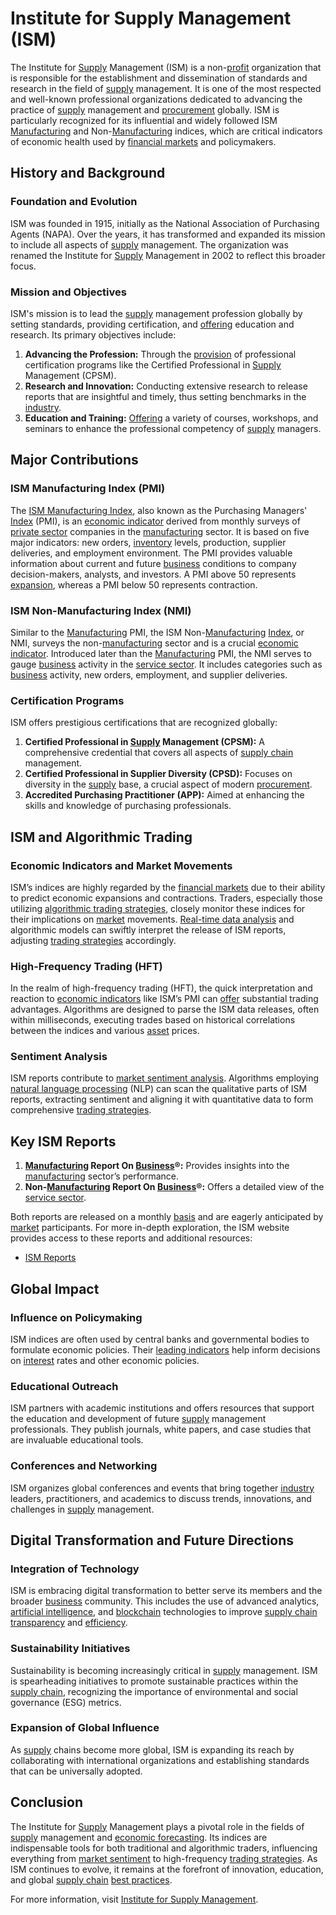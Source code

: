 # Institute for Supply Management (ISM)

The Institute for [Supply](../s/supply.md) Management (ISM) is a non-[profit](../p/profit.md) organization that is responsible for the establishment and dissemination of standards and research in the field of [supply](../s/supply.md) management. It is one of the most respected and well-known professional organizations dedicated to advancing the practice of [supply](../s/supply.md) management and [procurement](../p/procurement.md) globally. ISM is particularly recognized for its influential and widely followed ISM [Manufacturing](../m/manufacturing.md) and Non-[Manufacturing](../m/manufacturing.md) indices, which are critical indicators of economic health used by [financial markets](../f/financial_market.md) and policymakers.

## History and Background

### Foundation and Evolution

ISM was founded in 1915, initially as the National Association of Purchasing Agents (NAPA). Over the years, it has transformed and expanded its mission to include all aspects of [supply](../s/supply.md) management. The organization was renamed the Institute for [Supply](../s/supply.md) Management in 2002 to reflect this broader focus.

### Mission and Objectives

ISM's mission is to lead the [supply](../s/supply.md) management profession globally by setting standards, providing certification, and [offering](../o/offering.md) education and research. Its primary objectives include:

1. **Advancing the Profession:** Through the [provision](../p/provision.md) of professional certification programs like the Certified Professional in [Supply](../s/supply.md) Management (CPSM).
2. **Research and Innovation:** Conducting extensive research to release reports that are insightful and timely, thus setting benchmarks in the [industry](../i/industry.md).
3. **Education and Training:** [Offering](../o/offering.md) a variety of courses, workshops, and seminars to enhance the professional competency of [supply](../s/supply.md) managers.

## Major Contributions

### ISM Manufacturing Index (PMI)

The [ISM Manufacturing Index](../i/ism_manufacturing_index.md), also known as the Purchasing Managers' [Index](../i/index_instrument.md) (PMI), is an [economic indicator](../e/economic_indicator.md) derived from monthly surveys of [private sector](../p/private_sector.md) companies in the [manufacturing](../m/manufacturing.md) sector. It is based on five major indicators: new orders, [inventory](../i/inventory.md) levels, production, supplier deliveries, and employment environment. The PMI provides valuable information about current and future [business](../b/business.md) conditions to company decision-makers, analysts, and investors. A PMI above 50 represents [expansion](../e/expansion.md), whereas a PMI below 50 represents contraction.

### ISM Non-Manufacturing Index (NMI)

Similar to the [Manufacturing](../m/manufacturing.md) PMI, the ISM Non-[Manufacturing](../m/manufacturing.md) [Index](../i/index_instrument.md), or NMI, surveys the non-[manufacturing](../m/manufacturing.md) sector and is a crucial [economic indicator](../e/economic_indicator.md). Introduced later than the [Manufacturing](../m/manufacturing.md) PMI, the NMI serves to gauge [business](../b/business.md) activity in the [service sector](../s/service_sector.md). It includes categories such as [business](../b/business.md) activity, new orders, employment, and supplier deliveries.

### Certification Programs

ISM offers prestigious certifications that are recognized globally:

1. **Certified Professional in [Supply](../s/supply.md) Management (CPSM):** A comprehensive credential that covers all aspects of [supply chain](../s/supply_chain.md) management.
2. **Certified Professional in Supplier Diversity (CPSD):** Focuses on diversity in the [supply](../s/supply.md) base, a crucial aspect of modern [procurement](../p/procurement.md).
3. **Accredited Purchasing Practitioner (APP):** Aimed at enhancing the skills and knowledge of purchasing professionals.

## ISM and Algorithmic Trading

### Economic Indicators and Market Movements

ISM’s indices are highly regarded by the [financial markets](../f/financial_market.md) due to their ability to predict economic expansions and contractions. Traders, especially those utilizing [algorithmic trading strategies](../a/algorithmic_trading_strategies.md), closely monitor these indices for their implications on [market](../m/market.md) movements. [Real-time data analysis](../r/real-time_data_analysis.md) and algorithmic models can swiftly interpret the release of ISM reports, adjusting [trading strategies](../t/trading_strategies.md) accordingly.

### High-Frequency Trading (HFT)

In the realm of high-frequency trading (HFT), the quick interpretation and reaction to [economic indicators](../e/economic_indicators.md) like ISM’s PMI can [offer](../o/offer.md) substantial trading advantages. Algorithms are designed to parse the ISM data releases, often within milliseconds, executing trades based on historical correlations between the indices and various [asset](../a/asset.md) prices.

### Sentiment Analysis

ISM reports contribute to [market sentiment analysis](../m/market_sentiment_analysis.md). Algorithms employing [natural language processing](../n/natural_language_processing_(nlp)_in_trading.md) (NLP) can scan the qualitative parts of ISM reports, extracting sentiment and aligning it with quantitative data to form comprehensive [trading strategies](../t/trading_strategies.md).

## Key ISM Reports

1. **[Manufacturing](../m/manufacturing.md) Report On [Business](../b/business.md)®:** Provides insights into the [manufacturing](../m/manufacturing.md) sector’s performance.
2. **Non-[Manufacturing](../m/manufacturing.md) Report On [Business](../b/business.md)®:** Offers a detailed view of the [service sector](../s/service_sector.md).

Both reports are released on a monthly [basis](../b/basis.md) and are eagerly anticipated by [market](../m/market.md) participants. For more in-depth exploration, the ISM website provides access to these reports and additional resources:
- [ISM Reports](https://www.ismworld.org/supply-management-news-and-reports/reports/ism-report-on-business)

## Global Impact

### Influence on Policymaking

ISM indices are often used by central banks and governmental bodies to formulate economic policies. Their [leading indicators](../l/leading_indicators.md) help inform decisions on [interest](../i/interest.md) rates and other economic policies.

### Educational Outreach

ISM partners with academic institutions and offers resources that support the education and development of future [supply](../s/supply.md) management professionals. They publish journals, white papers, and case studies that are invaluable educational tools.

### Conferences and Networking

ISM organizes global conferences and events that bring together [industry](../i/industry.md) leaders, practitioners, and academics to discuss trends, innovations, and challenges in [supply](../s/supply.md) management.

## Digital Transformation and Future Directions

### Integration of Technology

ISM is embracing digital transformation to better serve its members and the broader [business](../b/business.md) community. This includes the use of advanced analytics, [artificial intelligence](../a/artificial_intelligence_in_trading.md), and [blockchain](../b/blockchain_in_trading.md) technologies to improve [supply chain](../s/supply_chain.md) [transparency](../t/transparency.md) and [efficiency](../e/efficiency.md).

### Sustainability Initiatives

Sustainability is becoming increasingly critical in [supply](../s/supply.md) management. ISM is spearheading initiatives to promote sustainable practices within the [supply chain](../s/supply_chain.md), recognizing the importance of environmental and social governance (ESG) metrics.

### Expansion of Global Influence

As [supply](../s/supply.md) chains become more global, ISM is expanding its reach by collaborating with international organizations and establishing standards that can be universally adopted.

## Conclusion

The Institute for [Supply](../s/supply.md) Management plays a pivotal role in the fields of [supply](../s/supply.md) management and [economic forecasting](../e/economic_forecasting.md). Its indices are indispensable tools for both traditional and algorithmic traders, influencing everything from [market sentiment](../m/market_sentiment.md) to high-frequency [trading strategies](../t/trading_strategies.md). As ISM continues to evolve, it remains at the forefront of innovation, education, and global [supply chain](../s/supply_chain.md) [best practices](../b/best_practices.md).

For more information, visit [Institute for Supply Management](https://www.ismworld.org).